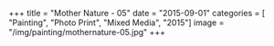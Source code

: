 +++
title = "Mother Nature - 05"
date = "2015-09-01"
categories = [ "Painting", "Photo Print", "Mixed Media", "2015"]
image = "/img/painting/mothernature-05.jpg"
+++

